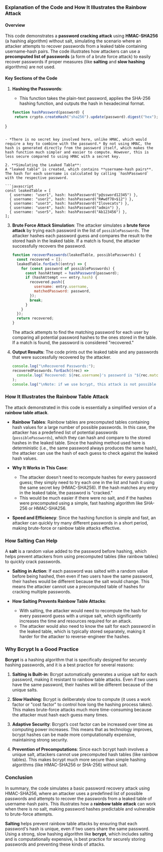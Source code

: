 ### Explanation of the Code and How It Illustrates the Rainbow Attack

#### Overview
This code demonstrates a **password cracking attack** using **HMAC-SHA256** (a hashing algorithm) without salt, simulating the scenario where an attacker attempts to recover passwords from a leaked table containing username-hash pairs. The code illustrates how attackers can use a **precomputed list of passwords** (a form of a brute force attack) to easily recover passwords if proper measures (like **salting** and **slow hashing** algorithms) are not used.

#### Key Sections of the Code

1. **Hashing the Passwords**:
   - This function takes the plain-text password, applies the SHA-256 hashing function, and outputs the hash in hexadecimal format.

   ```javascript
   function hashPassword(password) {
    return crypto.createHash("sha256").update(password).digest("hex");
  }
   ```

   - *There is no secret key involved here, unlike HMAC, which would require a key to combine with the password.* By not using HMAC, the hash is generated directly from the password itself, which makes the hash function much simpler and easier to compute. However, this is less secure compared to using HMAC with a secret key.

2. **Simulating the Leaked Table**:
   A "leaked table" is created, which contains **username-hash pairs**. The hash for each username is calculated by calling `hashPassword` with the respective password.

   ```javascript
   const leakedTable = [
     { username: "user1", hash: hashPassword("p@ssword12345") },
     { username: "user2", hash: hashPassword("R#wdf78>$12") },
     { username: "user3", hash: hashPassword("Ilovecats") },
     { username: "user4", hash: hashPassword("admin") },
     { username: "user5", hash: hashPassword("Ab123456") },
   ];
   ```

3. **Brute Force Attack Simulation**:
   The attacker simulates a **brute force attack** by trying each password in the list of `possiblePasswords`. The attacker hashes each password guess and compares the result to the stored hash in the leaked table. If a match is found, the attacker successfully recovers the password.

   ```javascript
   function recoverPasswords(leakedTable, possiblePasswords) {
     const recovered = [];
     leakedTable.forEach((entry) => {
       for (const password of possiblePasswords) {
         const hashAttempt = hashPassword(password);
         if (hashAttempt === entry.hash) {
           recovered.push({
             username: entry.username,
             matchedPassword: password,
           });
           break;
         }
       }
     });
     return recovered;
   }
   ```

   The attack attempts to find the matching password for each user by comparing all potential password hashes to the ones stored in the table. If a match is found, the password is considered "recovered."

4. **Output Results**:
   The code prints out the leaked table and any passwords that were successfully recovered by the attacker.

   ```javascript
   console.log("\nRecovered Passwords:");
   recoveredPasswords.forEach((rec) =>
     console.log(`Recovered: ${rec.username}'s password is "${rec.matchedPassword}"`)
   );
   console.log("\nNote: if we use bcrypt, this attack is not possible because of salting");
   ```

### How It Illustrates the Rainbow Table Attack

The attack demonstrated in this code is essentially a simplified version of a **rainbow table attack**.

- **Rainbow Tables**: Rainbow tables are precomputed tables containing hash values for a large number of possible passwords. In this case, the attacker has a predefined list of potential passwords (`possiblePasswords`), which they can hash and compare to the stored hashes in the leaked table. Since the hashing method used here is deterministic (i.e., the same password always produces the same hash), the attacker can use the hash of each guess to check against the leaked hash values.

- **Why It Works in This Case**: 
  - The attacker doesn't need to recompute hashes for every password guess; they simply need to try each one in the list and hash it using the same secret key (HMAC-SHA256). If the hash matches any entry in the leaked table, the password is "cracked."
  - This would be much easier if there were no salt, and if the hashes were precomputed using a simple, fast hashing algorithm like SHA-256 or HMAC-SHA256.

- **Speed and Efficiency**: Since the hashing function is simple and fast, an attacker can quickly try many different passwords in a short period, making brute-force or rainbow table attacks effective.

### How Salting Can Help

A **salt** is a random value added to the password before hashing, which helps prevent attackers from using precomputed tables (like rainbow tables) to quickly crack passwords.

- **Salting in Action**: If each password was salted with a random value before being hashed, then even if two users have the same password, their hashes would be different because the salt would change. This means the attacker cannot use a precomputed table of hashes for cracking multiple passwords. 

- **How Salting Prevents Rainbow Table Attacks**:
  - With salting, the attacker would need to recompute the hash for every password guess with a unique salt, which significantly increases the time and resources required for an attack.
  - The attacker would also need to know the salt for each password in the leaked table, which is typically stored separately, making it harder for the attacker to reverse-engineer the hashes.

### Why Bcrypt Is a Good Practice

**Bcrypt** is a hashing algorithm that is specifically designed for securely hashing passwords, and it is a best practice for several reasons:

1. **Salting is Built-in**: Bcrypt automatically generates a unique salt for each password, making it resistant to rainbow table attacks. Even if two users have the same password, their hashes will be different because of the unique salts.

2. **Slow Hashing**: Bcrypt is deliberately slow to compute (it uses a work factor or "cost factor" to control how long the hashing process takes). This makes brute-force attacks much more time-consuming because the attacker must hash each guess many times.

3. **Adaptive Security**: Bcrypt’s cost factor can be increased over time as computing power increases. This means that as technology improves, bcrypt hashes can be made more computationally expensive, maintaining strong security.

4. **Prevention of Precomputations**: Since each bcrypt hash involves a unique salt, attackers cannot use precomputed hash tables (like rainbow tables). This makes bcrypt much more secure than simple hashing algorithms (like HMAC-SHA256 or SHA-256) without salt.

### Conclusion

In summary, the code simulates a basic password recovery attack using HMAC-SHA256, where an attacker uses a predefined list of possible passwords and attempts to recover the passwords from a leaked table of username-hash pairs. This illustrates how a **rainbow table attack** can work when there is no salt, making password hashes predictable and vulnerable to brute-force attempts.

**Salting** helps prevent rainbow table attacks by ensuring that each password's hash is unique, even if two users share the same password. Using a strong, slow hashing algorithm like **bcrypt**, which includes salting and is computationally expensive, is best practice for securely storing passwords and preventing these kinds of attacks.